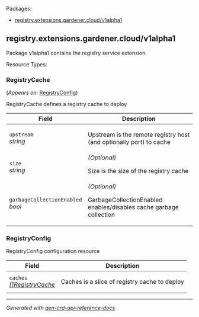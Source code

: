 <p>Packages:</p>
<ul>
<li>
<a href="#registry.extensions.gardener.cloud%2fv1alpha1">registry.extensions.gardener.cloud/v1alpha1</a>
</li>
</ul>
<h2 id="registry.extensions.gardener.cloud/v1alpha1">registry.extensions.gardener.cloud/v1alpha1</h2>
<p>
<p>Package v1alpha1 contains the registry service extension.</p>
</p>
Resource Types:
<ul></ul>
<h3 id="registry.extensions.gardener.cloud/v1alpha1.RegistryCache">RegistryCache
</h3>
<p>
(<em>Appears on:</em>
<a href="#registry.extensions.gardener.cloud/v1alpha1.RegistryConfig">RegistryConfig</a>)
</p>
<p>
<p>RegistryCache defines a registry cache to deploy</p>
</p>
<table>
<thead>
<tr>
<th>Field</th>
<th>Description</th>
</tr>
</thead>
<tbody>
<tr>
<td>
<code>upstream</code></br>
<em>
string
</em>
</td>
<td>
<p>Upstream is the remote registry host (and optionally port) to cache</p>
</td>
</tr>
<tr>
<td>
<code>size</code></br>
<em>
string
</em>
</td>
<td>
<em>(Optional)</em>
<p>Size is the size of the registry cache</p>
</td>
</tr>
<tr>
<td>
<code>garbageCollectionEnabled</code></br>
<em>
bool
</em>
</td>
<td>
<em>(Optional)</em>
<p>GarbageCollectionEnabled enables/disables cache garbage collection</p>
</td>
</tr>
</tbody>
</table>
<h3 id="registry.extensions.gardener.cloud/v1alpha1.RegistryConfig">RegistryConfig
</h3>
<p>
<p>RegistryConfig configuration resource</p>
</p>
<table>
<thead>
<tr>
<th>Field</th>
<th>Description</th>
</tr>
</thead>
<tbody>
<tr>
<td>
<code>caches</code></br>
<em>
<a href="#registry.extensions.gardener.cloud/v1alpha1.RegistryCache">
[]RegistryCache
</a>
</em>
</td>
<td>
<p>Caches is a slice of registry cache to deploy</p>
</td>
</tr>
</tbody>
</table>
<hr/>
<p><em>
Generated with <a href="https://github.com/ahmetb/gen-crd-api-reference-docs">gen-crd-api-reference-docs</a>
</em></p>

